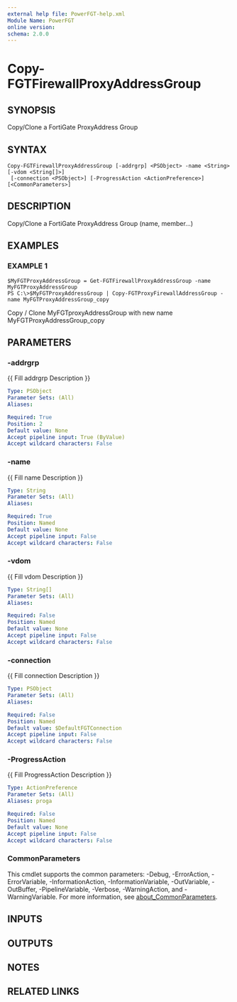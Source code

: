 ```yaml
---
external help file: PowerFGT-help.xml
Module Name: PowerFGT
online version:
schema: 2.0.0
---
```


# Copy-FGTFirewallProxyAddressGroup

## SYNOPSIS
Copy/Clone a FortiGate ProxyAddress Group

## SYNTAX

```
Copy-FGTFirewallProxyAddressGroup [-addrgrp] <PSObject> -name <String> [-vdom <String[]>]
 [-connection <PSObject>] [-ProgressAction <ActionPreference>] [<CommonParameters>]
```

## DESCRIPTION
Copy/Clone a FortiGate ProxyAddress Group (name, member...)

## EXAMPLES

### EXAMPLE 1
```
$MyFGTProxyAddressGroup = Get-FGTFirewallProxyAddressGroup -name MyFGTProxyAddressGroup
PS C:\>$MyFGTProxyAddressGroup | Copy-FGTProxyFirewallAddressGroup -name MyFGTProxyAddressGroup_copy
```

Copy / Clone MyFGTproxyAddressGroup with new name MyFGTProxyAddressGroup_copy

## PARAMETERS

### -addrgrp
{{ Fill addrgrp Description }}

```yaml
Type: PSObject
Parameter Sets: (All)
Aliases:

Required: True
Position: 2
Default value: None
Accept pipeline input: True (ByValue)
Accept wildcard characters: False
```

### -name
{{ Fill name Description }}

```yaml
Type: String
Parameter Sets: (All)
Aliases:

Required: True
Position: Named
Default value: None
Accept pipeline input: False
Accept wildcard characters: False
```

### -vdom
{{ Fill vdom Description }}

```yaml
Type: String[]
Parameter Sets: (All)
Aliases:

Required: False
Position: Named
Default value: None
Accept pipeline input: False
Accept wildcard characters: False
```

### -connection
{{ Fill connection Description }}

```yaml
Type: PSObject
Parameter Sets: (All)
Aliases:

Required: False
Position: Named
Default value: $DefaultFGTConnection
Accept pipeline input: False
Accept wildcard characters: False
```

### -ProgressAction
{{ Fill ProgressAction Description }}

```yaml
Type: ActionPreference
Parameter Sets: (All)
Aliases: proga

Required: False
Position: Named
Default value: None
Accept pipeline input: False
Accept wildcard characters: False
```

### CommonParameters
This cmdlet supports the common parameters: -Debug, -ErrorAction, -ErrorVariable, -InformationAction, -InformationVariable, -OutVariable, -OutBuffer, -PipelineVariable, -Verbose, -WarningAction, and -WarningVariable. For more information, see [about_CommonParameters](http://go.microsoft.com/fwlink/?LinkID=113216).

## INPUTS

## OUTPUTS

## NOTES

## RELATED LINKS
